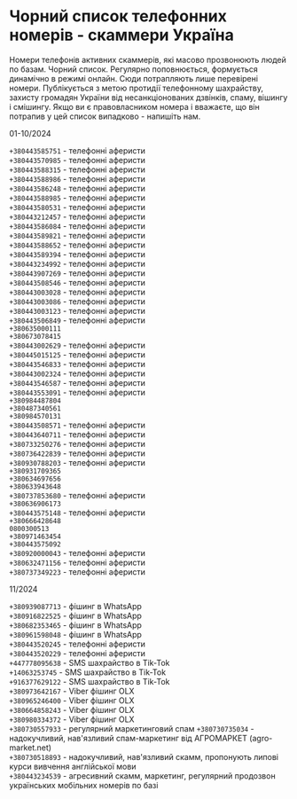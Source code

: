 # Чорний список телефонних номерів - скаммери Україна

Номери телефонів активних скаммерів, які масово прозвонюють людей по базам. Чорний список. Регулярно поповнюється, формується динамічно в режимі онлайн. Сюди потрапляють лише перевірені номери. Публікується з метою протидії телефонному шахрайству, захисту громадян України від несанкціонованих дзвінків, спаму, вішингу і смішингу. Якщо ви є правовласником номера і вважаєте, що він потрапив у цей список випадково - напишіть нам.

01-10/2024

``+380443585751`` - телефонні аферисти  
``+380443570985`` - телефонні аферисти  
``+380443588315`` - телефонні аферисти  
``+380443588986`` - телефонні аферисти  
``+380443586248`` - телефонні аферисти  
`+380443588985` - телефонні аферисти  
`+380443580531` - телефонні аферисти  
`+380443212457` - телефонні аферисти  
`+380443586084` - телефонні аферисти  
`+380443589821` - телефонні аферисти  
`+380443588652` - телефонні аферисти  
`+380443589394` - телефонні аферисти  
`+380443234992` - телефонні аферисти  
`+380443907269` - телефонні аферисти  
`+380443508546` - телефонні аферисти  
`+380443003028` - телефонні аферисти  
`+380443003086` - телефонні аферисти  
`+380443003123` - телефонні аферисти  
`+380443506849` - телефонні аферисти  
`+380635000111`  
`+380673078415`  
`+380443002629` - телефонні аферисти  
`+380445015125` - телефонні аферисти  
`+380443546833` - телефонні аферисти  
`+380443002324` - телефонні аферисти  
`+380443546587` - телефонні аферисти  
`+380443553091` - телефонні аферисти  
`+380984487804`  
`+380487340561`  
`+380984570131`  
`+380443508571` - телефонні аферисти  
`+380443640711` - телефонні аферисти  
`+380733250276` - телефонні аферисти  
`+380736422839` - телефонні аферисти  
`+380930788203` - телефонні аферисти  
`+380931709365`  
`+380634697656`  
`+380633943648`  
`+380737853680` - телефонні аферисти  
`+380636906173`  
`+380443575148` - телефонні аферисти  
`+380666428648`  
``0800300513``  
`+380971463454`  
`+380443575092`  
`+380920000043` - телефонні аферисти  
`+380632471156` - телефонні аферисти  
`+380737349223` - телефонні аферисти  

11/2024

`+380939087713` - фішинг в WhatsApp  
`+380916822525` - фішинг в WhatsApp  
`+380682353465` - фішинг в WhatsApp  
`+380961598048` - фішинг в WhatsApp  
`+380443520245` - телефонні аферисти  
`+380443520229` - телефонні аферисти  
`+447778095638` - SMS шахрайство в Tik-Tok  
`+14063253745` - SMS шахрайство в Tik-Tok  
`+916377629122` - SMS шахрайство в Tik-Tok  
`+380973642167` - Viber фішинг OLX  
`+380965246400` - Viber фішинг OLX  
`+380664858243` - Viber фішинг OLX  
`+380980334372` - Viber фішинг OLX  
`+380730557933` - регулярний маркетинговий спам
`+380730735034` - надокучливий, нав'язливий спам-маркетинг від АГРОМАРКЕТ (agro-market.net)  
`+380730518893` - надокучливий, нав'язливий скамм, пропонують липові курси вивчення англійської мови  
`+380443234539` - агресивний скамм, маркетинг, регулярний продозвон українських мобільних номерів по базі  
